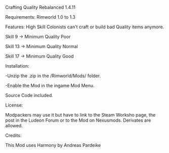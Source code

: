 Crafting Quality Rebalanced 1.4.11

Requirements:
Rimworld 1.0 to 1.3

Features:
High Skill Colonists can't craft or build bad Quality items anymore.

Skill 9 -> Minimum Quality Poor

Skill 13 -> Minimum Quality Normal

Skill 17 -> Minimum Quality Good

Installation:

-Unzip the .zip in the /Rimworld/Mods/ folder.

-Enable the Mod in the ingame Mod Menu.

Source Code included.

License:

Modpackers may use it but have to link to the Steam Worksho page, the post in the Ludeon Forum or to the Mod on Nexusmods.
Derivates are allowed.

Credits:

This Mod uses Harmony by Andreas Pardeike
